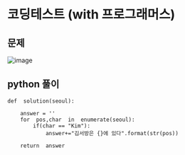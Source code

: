 
# 코딩테스트 (with 프로그래머스)

## 문제
![image](https://user-images.githubusercontent.com/45659433/155485880-f54b8044-9998-4582-a6ef-175f210bfba9.png)


## python 풀이 

```
def  solution(seoul):

	answer = ''
	for  pos,char  in  enumerate(seoul):
		if(char == "Kim"):
			answer+="김서방은 {}에 있다".format(str(pos))

	return  answer
```

<!--stackedit_data:
eyJoaXN0b3J5IjpbMTkwNjE1NDMwMCwyOTEzNTczMzZdfQ==
-->